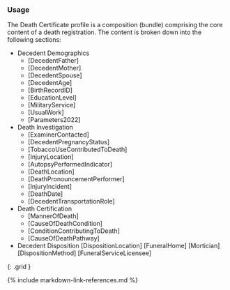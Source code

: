 ### Usage

The Death Certificate profile is a composition (bundle) comprising the core content of a death registration.
The content is broken down into the following sections:
* Decedent Demographics
    * [DecedentFather]
    * [DecedentMother]
    * [DecedentSpouse]
    * [DecedentAge]
    * [BirthRecordID]
    * [EducationLevel]
    * [MilitaryService]
    * [UsualWork]
    * [Parameters2022]
* Death Investigation
    * [ExaminerContacted]
    * [DecedentPregnancyStatus]
    * [TobaccoUseContributedToDeath]
    * [InjuryLocation]
    * [AutopsyPerformedIndicator]
    * [DeathLocation]
    * [DeathPronouncementPerformer]
    * [InjuryIncident]
    * [DeathDate]
    * [DecedentTransportationRole]
* Death Certification
    * [MannerOfDeath]
    * [CauseOfDeathCondition]
    * [ConditionContributingToDeath]
    * [CauseOfDeathPathway]
* Decedent Disposition
    [DispositionLocation]
    [FuneralHome]
    [Mortician]
    [DispositionMethod]
    [FuneralServiceLicensee]

{: .grid }



{% include markdown-link-references.md %}
